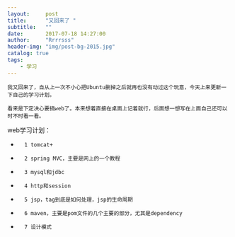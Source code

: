 ```yaml
---
layout:     post
title:      "又回来了 "
subtitle:   ""
date:       2017-07-18 14:27:00
author:     "Rrrrsss"
header-img: "img/post-bg-2015.jpg"
catalog: true
tags:
    - 学习
---
```


    我又回来了，自从上一次不小心把Ubuntu删掉之后就再也没有动过这个玩意，今天上来更新一下自己的学习计划。

    看来是下定决心要搞web了。本来想着直接在桌面上记着就行，后面想一想写在上面自己还可以时不时看一看。

web学习计划：

*       1 tomcat+
*       2 spring MVC，主要是网上的一个教程
*       3 mysql和jdbc
*       4 http和session
*       5 jsp，tag到底是如何处理，jsp的生命周期
*       6 maven，主要是pom文件的几个主要的部分，尤其是dependency
*       7 设计模式
